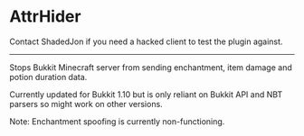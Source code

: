 AttrHider
=========

Contact ShadedJon if you need a hacked client to test the plugin against.

---

Stops Bukkit Minecraft server from sending enchantment, item damage and potion duration data. 

Currently updated for Bukkit 1.10 but is only reliant on Bukkit API and NBT parsers so might work on other versions.

Note: Enchantment spoofing is currently non-functioning.
